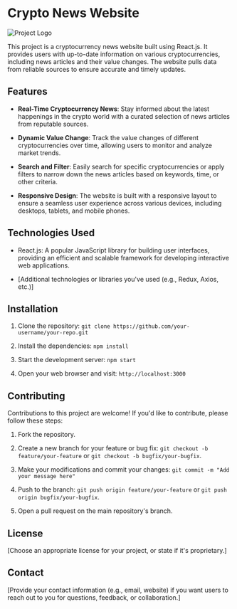 # Crypto News Website

![Project Logo](link_to_logo.png)

This project is a cryptocurrency news website built using React.js. It provides users with up-to-date information on various cryptocurrencies, including news articles and their value changes. The website pulls data from reliable sources to ensure accurate and timely updates.

## Features

- **Real-Time Cryptocurrency News**: Stay informed about the latest happenings in the crypto world with a curated selection of news articles from reputable sources.

- **Dynamic Value Change**: Track the value changes of different cryptocurrencies over time, allowing users to monitor and analyze market trends.

- **Search and Filter**: Easily search for specific cryptocurrencies or apply filters to narrow down the news articles based on keywords, time, or other criteria.

- **Responsive Design**: The website is built with a responsive layout to ensure a seamless user experience across various devices, including desktops, tablets, and mobile phones.

## Technologies Used

- React.js: A popular JavaScript library for building user interfaces, providing an efficient and scalable framework for developing interactive web applications.

- [Additional technologies or libraries you've used (e.g., Redux, Axios, etc.)]

## Installation

1. Clone the repository: `git clone https://github.com/your-username/your-repo.git`

2. Install the dependencies: `npm install`

3. Start the development server: `npm start`

4. Open your web browser and visit: `http://localhost:3000`

## Contributing

Contributions to this project are welcome! If you'd like to contribute, please follow these steps:

1. Fork the repository.

2. Create a new branch for your feature or bug fix: `git checkout -b feature/your-feature` or `git checkout -b bugfix/your-bugfix`.

3. Make your modifications and commit your changes: `git commit -m "Add your message here"`

4. Push to the branch: `git push origin feature/your-feature` or `git push origin bugfix/your-bugfix`.

5. Open a pull request on the main repository's branch.

## License

[Choose an appropriate license for your project, or state if it's proprietary.]

## Contact

[Provide your contact information (e.g., email, website) if you want users to reach out to you for questions, feedback, or collaboration.]

